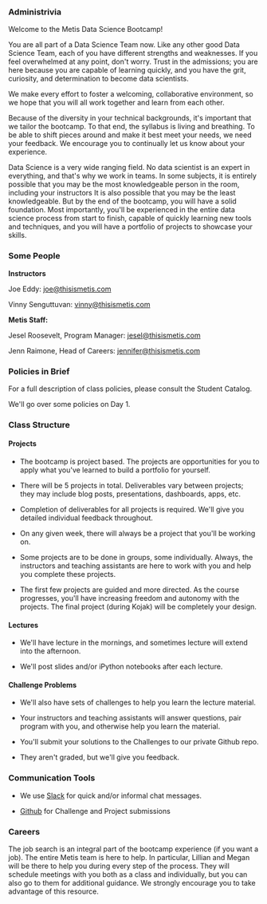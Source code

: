 ### Administrivia

Welcome to the Metis Data Science Bootcamp!

You are all part of a Data Science Team now. Like any other good Data
Science Team, each of you have different strengths and weaknesses. If
you feel overwhelmed at any point, don't worry. Trust in the
admissions; you are here because you are capable of learning quickly,
and you have the grit, curiosity, and determination to become data
scientists.

We make every effort to foster a welcoming, collaborative environment,
so we hope that you will all work together and learn from each other.

Because of the diversity in your technical backgrounds, it's important
that we tailor the bootcamp. To that end, the syllabus is living and
breathing. To be able to shift pieces around and make it best meet
your needs, we need your feedback. We encourage you to continually let
us know about your experience.

Data Science is a very wide ranging field. No data scientist is an
expert in everything, and that's why we work in teams. In some
subjects, it is entirely possible that you may be the most
knowledgeable person in the room, including your instructors It is also
possible that you may be the least knowledgeable. But by the end of the
bootcamp, you will have a solid foundation. Most importantly, you'll
be experienced in the entire data science process from start to
finish, capable of quickly learning new tools and techniques, and you
will have a portfolio of projects to showcase your skills.


### Some People


**Instructors**

Joe Eddy: joe@thisismetis.com

Vinny Senguttuvan: vinny@thisismetis.com


**Metis Staff:**

Jesel Roosevelt, Program Manager: jesel@thisismetis.com

Jenn Raimone, Head of Careers: jennifer@thisismetis.com


### Policies in Brief

For a full description of class policies, please consult the Student
Catalog.

We'll go over some policies on Day 1.


### Class Structure

#### Projects

- The bootcamp is project based. The projects are opportunities for
   you to apply what you've learned to build a portfolio for yourself.

- There will be 5 projects in total. Deliverables vary between
  projects; they may include blog posts, presentations, dashboards,
  apps, etc.

- Completion of deliverables for all projects is required. We'll 
  give you detailed individual feedback throughout.

- On any given week, there will always be a project that
  you'll be working on.

- Some projects are to be done in groups, some
  individually. Always, the instructors and teaching assistants are here
  to work with you and help you complete these projects.

- The first few projects are guided and more directed. As
  the course progresses, you'll have increasing freedom
  and autonomy with the projects. The final project
  (during Kojak) will be completely your design.


#### Lectures

- We'll have lecture in the mornings, and sometimes lecture will extend into the afternoon.

- We'll post slides and/or iPython notebooks after each lecture.

#### Challenge Problems

- We'll also have sets of challenges to help you learn the lecture
  material.

- Your instructors and teaching assistants will answer questions, pair
  program with you, and otherwise help you learn the material.

- You'll submit your solutions to the Challenges to our private
  Github repo.

- They aren't graded, but we'll give you feedback.


### Communication Tools

- We use [Slack][1] for quick and/or informal chat messages. 


- [Github][3] for Challenge and Project submissions


### Careers

The job search is an integral part of the bootcamp experience (if you
want a job). The entire Metis team is here to help. In particular,
Lillian and Megan will be there to help you during every step of the
process. They will schedule meetings with you both as a class and
individually, but you can also go to them for additional guidance. We
strongly encourage you to take advantage of this resource.


[1]: http://slack.com
[2]: http://discourse.thisismetis.com/
[3]: http://github.com
